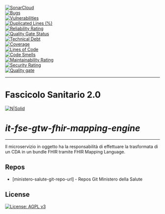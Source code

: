 [![SonarCloud](https://sonarcloud.io/images/project_badges/sonarcloud-black.svg)](https://sonarcloud.io/summary/new_code?id=it.finanze.sanita.fse2%3Agtw-fhir-mapping-engine-ms)
<br/>
[![Bugs](https://sonarcloud.io/api/project_badges/measure?project=it.finanze.sanita.fse2%3Agtw-fhir-mapping-engine-ms&metric=bugs)](https://sonarcloud.io/summary/new_code?id=it.finanze.sanita.fse2%3Agtw-fhir-mapping-engine-ms)
<br/>
[![Vulnerabilities](https://sonarcloud.io/api/project_badges/measure?project=it.finanze.sanita.fse2%3Agtw-fhir-mapping-engine-ms&metric=vulnerabilities)](https://sonarcloud.io/summary/new_code?id=it.finanze.sanita.fse2%3Agtw-fhir-mapping-engine-ms)
<br/>
[![Duplicated Lines (%)](https://sonarcloud.io/api/project_badges/measure?project=it.finanze.sanita.fse2%3Agtw-fhir-mapping-engine-ms&metric=duplicated_lines_density)](https://sonarcloud.io/summary/new_code?id=it.finanze.sanita.fse2%3Agtw-fhir-mapping-engine-ms)
<br/>
[![Reliability Rating](https://sonarcloud.io/api/project_badges/measure?project=it.finanze.sanita.fse2%3Agtw-fhir-mapping-engine-ms&metric=reliability_rating)](https://sonarcloud.io/summary/new_code?id=it.finanze.sanita.fse2%3Agtw-fhir-mapping-engine-ms)
<br/>
[![Quality Gate Status](https://sonarcloud.io/api/project_badges/measure?project=it.finanze.sanita.fse2%3Agtw-fhir-mapping-engine-ms&metric=alert_status)](https://sonarcloud.io/summary/new_code?id=it.finanze.sanita.fse2%3Agtw-fhir-mapping-engine-ms)
<br/>
[![Technical Debt](https://sonarcloud.io/api/project_badges/measure?project=it.finanze.sanita.fse2%3Agtw-fhir-mapping-engine-ms&metric=sqale_index)](https://sonarcloud.io/summary/new_code?id=it.finanze.sanita.fse2%3Agtw-fhir-mapping-engine-ms)
<br/>
[![Coverage](https://sonarcloud.io/api/project_badges/measure?project=it.finanze.sanita.fse2%3Agtw-fhir-mapping-engine-ms&metric=coverage)](https://sonarcloud.io/summary/new_code?id=it.finanze.sanita.fse2%3Agtw-fhir-mapping-engine-ms)
<br/>
[![Lines of Code](https://sonarcloud.io/api/project_badges/measure?project=it.finanze.sanita.fse2%3Agtw-fhir-mapping-engine-ms&metric=ncloc)](https://sonarcloud.io/summary/new_code?id=it.finanze.sanita.fse2%3Agtw-fhir-mapping-engine-ms)
<br/>
[![Code Smells](https://sonarcloud.io/api/project_badges/measure?project=it.finanze.sanita.fse2%3Agtw-fhir-mapping-engine-ms&metric=code_smells)](https://sonarcloud.io/summary/new_code?id=it.finanze.sanita.fse2%3Agtw-fhir-mapping-engine-ms)
<br/>
[![Maintainability Rating](https://sonarcloud.io/api/project_badges/measure?project=it.finanze.sanita.fse2%3Agtw-fhir-mapping-engine-ms&metric=sqale_rating)](https://sonarcloud.io/summary/new_code?id=it.finanze.sanita.fse2%3Agtw-fhir-mapping-engine-ms)
<br/>
[![Security Rating](https://sonarcloud.io/api/project_badges/measure?project=it.finanze.sanita.fse2%3Agtw-fhir-mapping-engine-ms&metric=security_rating)](https://sonarcloud.io/summary/new_code?id=it.finanze.sanita.fse2%3Agtw-fhir-mapping-engine-ms)
<br/>
[![Quality gate](https://sonarcloud.io/api/project_badges/quality_gate?project=it.finanze.sanita.fse2%3Agtw-fhir-mapping-engine-ms)](https://sonarcloud.io/summary/new_code?id=it.finanze.sanita.fse2%3Agtw-fhir-mapping-engine-ms)
<br/>

---

# Fascicolo Sanitario 2.0
[![N|Solid](https://www.sogei.it/content/dam/sogei/loghi/Sogei_logo_304.svg)](https://www.sogei.it/it/sogei-homepage.html)

# _it-fse-gtw-fhir-mapping-engine_


---

Il microservizio in oggetto ha la responsabilità di effettuare la trasformata di un CDA in un bundle FHIR tramite FHIR Mapping Language.

## Repos
- [ministero-salute-git-repo-url] - Repos Git Ministero della Salute

## License

[![License: AGPL v3](https://img.shields.io/badge/License-AGPL_v3-blue.svg)](https://www.gnu.org/licenses/agpl-3.0)
